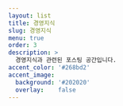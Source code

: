 ```yaml
---
layout: list
title: 경영지식
slug: 경영지식
menu: true
order: 3
description: >
  경영지식과 관련된 포스팅 공간입니다.
accent_color: '#268bd2'
accent_image:
  background: '#202020'
  overlay:    false
---
```

